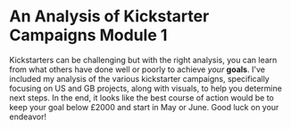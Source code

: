 # An Analysis of Kickstarter Campaigns Module 1
Kickstarters can be challenging but with the right analysis, you can learn from what others have done well or poorly to achieve *your* **goals**. I've included my analysis of the various kickstarter campaigns, specifically focusing on US and GB projects, along with visuals, to help you determine next steps. In the end, it looks like the best course of action would be to keep your goal below £2000 and start in May or June. Good luck on your endeavor!
